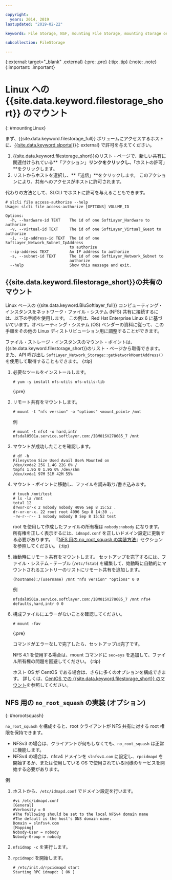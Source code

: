 ```yaml
---

copyright:
  years: 2014, 2019
lastupdated: "2019-02-22"

keywords: File Storage, NSF, mounting File Storage, mounting storage on Linux,

subcollection: FileStorage

---
```

{:external: target="_blank" .external}
{:pre: .pre}
{:tip: .tip}
{:note: .note}
{:important: .important}

# Linux への {{site.data.keyword.filestorage_short}} のマウント
{: #mountingLinux}

まず、{{site.data.keyword.filestorage_full}} ボリュームにアクセスするホストに、[{{site.data.keyword.slportal}}](https://control.softlayer.com/){: external} で許可を与えてください。

1. {{site.data.keyword.filestorage_short}}のリスト・ページで、新しい共有に関連付けられている**「アクション」**リンクをクリックし、**「ホストの許可」**をクリックします。
2. リストからホストを選択し、**「送信」**をクリックします。 このアクションにより、共有へのアクセスがホストに許可されます。

代わりの方法として、SLCLI でホストに許可を与えることもできます。
```
# slcli file access-authorize --help
Usage: slcli file access-authorize [OPTIONS] VOLUME_ID

Options:
  -h, --hardware-id TEXT    The id of one SoftLayer_Hardware to authorize
  -v, --virtual-id TEXT     The id of one SoftLayer_Virtual_Guest to authorize
  -i, --ip-address-id TEXT  The id of one SoftLayer_Network_Subnet_IpAddress
                            to authorize
  --ip-address TEXT         An IP address to authorize
  -s, --subnet-id TEXT      The id of one SoftLayer_Network_Subnet to
                            authorize
  --help                    Show this message and exit.
```

## {{site.data.keyword.filestorage_short}}の共有のマウント

Linux ベースの {{site.data.keyword.BluSoftlayer_full}} コンピューティング・インスタンスをネットワーク・ファイル・システム (NFS) 共有に接続するには、以下の手順を使用します。 この例は、Red Hat Enterprise Linux 6 に基づいています。オペレーティング・システム (OS) ベンダーの資料に従って、この手順をその他の Linux ディストリビューション用に調整することができます。

ファイル・ストレージ・インスタンスのマウント・ポイントは、{{site.data.keyword.filestorage_short}}のリスト・ページから取得できます。また、API 呼び出し `SoftLayer_Network_Storage::getNetworkMountAddress()` を使用して取得することもできます。
{:tip}

1. 必要なツールをインストールします。
   ```
   # yum -y install nfs-utils nfs-utils-lib
   ```
   {:pre}

2. リモート共有をマウントします。
   ```
   # mount -t "nfs version" -o "options" <mount_point> /mnt
   ```

   例
   ```
   # mount -t nfs4 -o hard,intr
   nfsdal0501a.service.softlayer.com:/IBM01SV278685_7 /mnt
   ```

3. マウントが成功したことを確認します。
   ```
   # df -h
   Filesystem Size Used Avail Use% Mounted on
   /dev/xvda2 25G 1.4G 22G 6% /
   tmpfs 1.9G 0 1.9G 0% /dev/shm
   /dev/xvda1 97M 51M 42M 55%
   ```

4. マウント・ポイントに移動し、ファイルを読み取り/書き込みます。
   ```
   # touch /mnt/test
   # ls -la /mnt
   total 12
   drwxr-xr-x 2 nobody nobody 4096 Sep 8 15:52 .
   dr-xr-xr-x. 22 root root 4096 Sep 8 14:30 ..
   -rw-r--r-- 1 nobody nobody 0 Sep 8 15:52 test
   ```

   root を使用して作成したファイルの所有権は `nobody:nobody` になります。 所有権を正しく表示するには、`idmapd.conf` を正しいドメイン設定に更新する必要があります。 『[NFS 用の no_root_squash の実装方法](#norootsquash)』セクションを参照してください。
   {:tip}

5. 始動時にリモート共有をマウントします。 セットアップを完了するには、ファイル・システム・テーブル (`/etc/fstab`) を編集して、始動時に自動的にマウントされるエントリーのリストにリモート共有を追加します。

   ```
   (hostname):/(username) /mnt "nfs version" "options" 0 0
   ```

   例

   ```
   nfsdal0501a.service.softlayer.com:/IBM01SV278685_7 /mnt nfs4 defaults,hard,intr 0 0
   ```

6. 構成ファイルにエラーがないことを確認してください。

   ```
   # mount -fav
   ```
   {:pre}

   コマンドがエラーなしで完了したら、セットアップは完了です。

   NFS 4.1 を使用する場合は、mount コマンドに `sec=sys` を追加して、ファイル所有権の問題を回避してください。
   {:tip}

   ホスト OS が CentOS である場合は、さらに多くのオプションを構成できます。 詳しくは、[CentOS での {{site.data.keyword.filestorage_short}} のマウント](/docs/infrastructure/FileStorage?topic=FileStorage-mountingCentOS)を参照してください。



## NFS 用の `no_root_squash` の実装 (オプション)
{: #norootsquash}

`no_root_squash` を構成すると、root クライアントが NFS 共有に対する root 権限を保持できます。
- NFSv3 の場合は、クライアントが何もしなくても、`no_root_squash` は正常に機能します。
- NFSv4 の場合は、nfsv4 ドメインを `slnfsv4.com` に設定し、`rpcidmapd` を開始するか、または使用している OS で使用されている同様のサービスを開始する必要があります。

例

1. ホストから、`/etc/idmapd.conf` でドメイン設定を行います。

   ```
   #vi /etc/idmapd.conf
   [General]
   #Verbosity = 0
   #The following should be set to the local NFSv4 domain name
   #The default is the host's DNS domain name.
   Domain = slnfsv4.com
   [Mapping]
   Nobody-User = nobody
   Nobody-Group = nobody
   ```

2. `nfsidmap -c` を実行します。
3. `rpcidmapd` を開始します。
   ```
   # /etc/init.d/rpcidmapd start
   Starting RPC idmapd: [ OK ]
   ```
